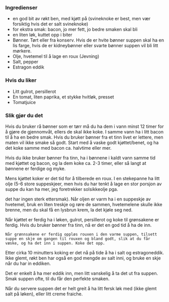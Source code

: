### Ingredienser

- en god bit av røkt ben, med kjøtt på (svineknoke er best, men vær forsiktig hvis det er salt svineknoke)
- for ekstra smak: bacon, jo mer fett, jo bedre smaken skal bli
- en liten løk, kuttet opp i biter
- Bønner. Tørt eller fra konserv. Hvis de er hvite bønner suppen skal ha en lis farge, hvis de er kidneybønner eller svarte bønner suppen vil bli litt mørkere.
- Olje, hvetemel til å lage en roux (Jevning)
- Salt, pepper
- Estragon eddik

### Hvis du liker

- Litt gulrot, persillerot
- En tomat, liten paprika, et stykke hvitløk, presset
- Tomatjuice

### Slik gjør du det
Hvis du bruker rå bønner som er tørr må du ha dem i vann minst 12
timer for å gjøre de gjennomvåt, ellers de skal ikke koke. I samme vann
ha i litt bacon til å ha en bedre smak.
Hvis du bruker bønner fra et tinn livet er lettere, men maten vil ikke
smake så godt.
Start med å vaske godt kjøttet/benet, og ha det koke samme med bacon
ca. halvtime eller mer.

Hvis du ikke bruker bønner fra tinn, ha i bønnene i kaldt vann samme tid med kjøttet og bacon, og la dem koke ca. 2-3 timer, eller så langt at bønnene er ferdige og myke.

 Mens kjøttet koker er det tid for å tilberede en roux. I en stekepanne ha litt olje (5-6 store suppeskjeer, men hvis du har tenkt å lage en stor porsjon av suppe du kan ha mer, jeg foretrekker solsikkeolje pga.

 det har ingen sterk ettersmak). Når oljen er varm ha i en suppeskje av hvetemel, bruk en liten treskje og røre de sammen, hvetemelene skulle ikke brenne, men du skal få en lysbrun krem, la det kjøle seg ned.

 Når kjøttet er ferdig ha i løken, gulrot, persillerot og koke til grønsakene er ferdig. Hvis du bruker bønner fra tinn, nå er det en god tid å ha de inn.

    Når grønnsakene er ferdig oppløs rouxen i den varme suppen, tilsett suppe en skje om gangen til rouxen og bland godt, slik at du får væske, og ha det inn i suppen. Koke det opp.

 Etter cirka 10 minutters koking er det nå på tide å ha i salt og estragoneddik. Ikke glemt, røkt ben har også en god mengde av salt inni, og bruke en skje når du har in eddiken.

 Det er enkelt å ha mer eddik inn, men litt vanskelig å ta det ut fra suppen. Smak suppen ofte, til du får den perfekte smaken.

 Når du servere suppen det er helt greit å ha litt fersk løk med (ikke glemt salt på løken), eller litt creme fraiche. 